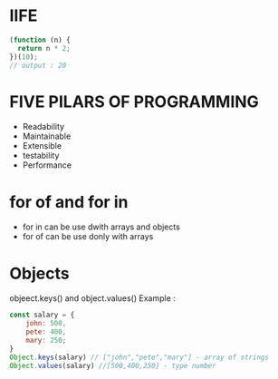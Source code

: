 # IIFE

```js
(function (n) {
  return n * 2;
})(10);
// output : 20
```

# FIVE PILARS OF PROGRAMMING

- Readability
- Maintainable
- Extensible
- testability
- Performance

# for of and for in

- for in can be use dwith arrays and objects
- for of can be use donly with arrays

# Objects

objeect.keys() and object.values()
Example :

```js
const salary = {
    john: 500,
    pete: 400,
    mary: 250;
}
Object.keys(salary) // ["john","pete","mary"] - array of strings
Object.values(salary) //[500,400,250] - type number

```
